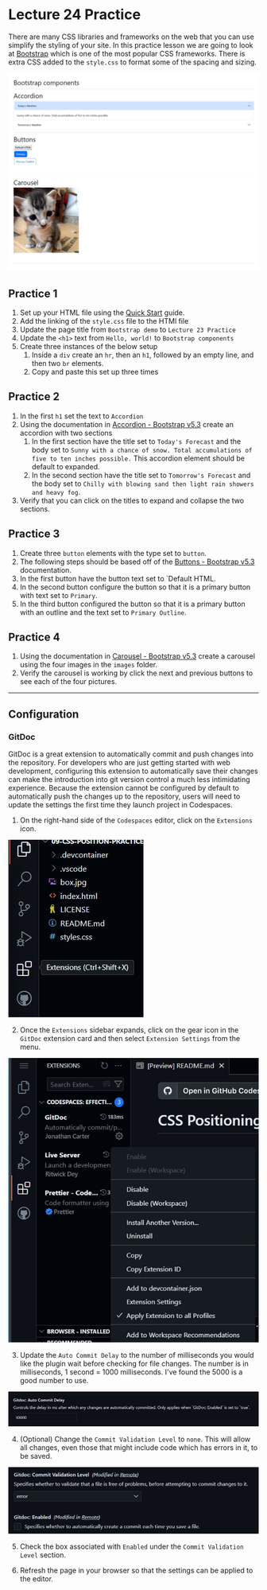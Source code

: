 # Lecture 24 Practice
There are many CSS libraries and frameworks on the web that you can use simplify the styling of your site.  In this practice lesson we are going to look at [Bootstrap](https://getbootstrap.com) which is one of the most popular CSS frameworks.  There is extra CSS added to the `style.css` to format some of the spacing and sizing.

![image](.assets/image.png)

## Practice 1
1. Set up your HTML file using the [Quick Start](https://getbootstrap.com/docs/5.3/getting-started/introduction/#quick-start) guide.
2. Add the linking of the `style.css` file to the HTMl file
3. Update the page title from `Bootstrap demo` to `Lecture 23 Practice`
4. Update the `<h1>` text from `Hello, world!` to `Bootstrap components`
5. Create three instances of the below setup
   1. Inside a `div` create an `hr`, then an `h1`, followed by an empty line, and then two `br` elements.
   2. Copy and paste this set up three times

## Practice 2
1. In the first `h1` set the text to `Accordion`
2. Using the documentation in [Accordion - Bootstrap v5.3](https://getbootstrap.com/docs/5.3/components/accordion/) create an accordion with two sections
   1. In the first section have the title set to `Today's Forecast` and the body set to `Sunny with a chance of snow. Total accumulations of five to ten inches possible.`  This accordion element should be default to expanded.
   2. In the second section have the title set to `Tomorrow's Forecast` and the body set to `Chilly with blowing sand then light rain showers and heavy fog`.
 3. Verify that you can click on the titles to expand and collapse the two sections.

## Practice 3
1. Create three `button` elements with the type set to `button`.
2. The following steps should be based off of the [Buttons - Bootstrap v5.3](https://getbootstrap.com/docs/5.3/components/buttons/) documentation.
3. In the first button have the button text set to `Default HTML.
4. In the second button configure the button so that it is a primary button with text set to `Primary`.
5. In the third button configured the button so that it is a primary button with an outline and the text set to `Primary Outline`.

## Practice 4
1. Using the documentation in [Carousel - Bootstrap v5.3](https://getbootstrap.com/docs/5.3/components/carousel/) create a carousel using the four images in the `images` folder.
2. Verify the carousel is working by click the next and previous buttons to see each of the four pictures.

------

## Configuration

### GitDoc

GitDoc is a great extension to automatically commit and push changes into the repository. For developers who are just getting started with web development, configuring this extension to automatically save their changes can make the introduction into git version control a much less intimidating experience. Because the extension cannot be configured by default to automatically push the changes up to the repository, users will need to update the settings the first time they launch project in Codespaces.

1. On the right-hand side of the `Codespaces` editor, click on the `Extensions` icon.

![image](.assets/extensionIcon.jpg) 

2. Once the `Extensions` sidebar expands, click on the gear icon in the `GitDoc` extension card and then select `Extension Settings` from the menu.

![image](.assets/extensionSettingClick.jpg)

3. Update the `Auto Commit Delay` to the number of milliseconds you would like the plugin wait before checking for file changes. The number is in milliseconds, 1 second = 1000 milliseconds. I've found the 5000 is a good number to use.

![image](.assets/autoCommitDelay.jpg) 

4. (Optional) Change the `Commit Validation Level` to `none`. This will allow all changes, even those that might include code which has errors in it, to be saved.

![image](.assets/commitValidation.jpg) 

5. Check the box associated with `Enabled` under the `Commit Validation Level` section.

6. Refresh the page in your browser so that the settings can be applied to the editor.
